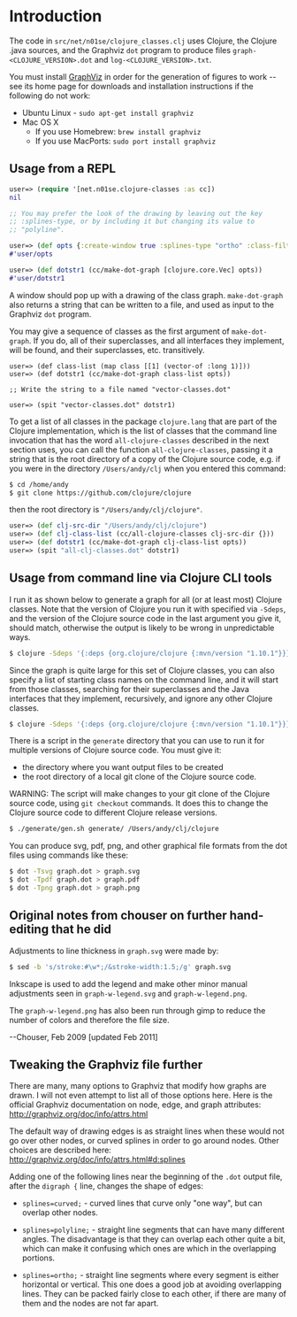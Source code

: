 # Introduction

The code in `src/net/n01se/clojure_classes.clj` uses Clojure, the
Clojure .java sources, and the Graphviz `dot` program to produce files
`graph-<CLOJURE_VERSION>.dot` and `log-<CLOJURE_VERSION>.txt`.

You must install [GraphViz](http://www.graphviz.org) in order for the
generation of figures to work -- see its home page for downloads and
installation instructions if the following do not work:

* Ubuntu Linux - `sudo apt-get install graphviz`
* Mac OS X
  * If you use Homebrew: `brew install graphviz`
  * If you use MacPorts: `sudo port install graphviz`


## Usage from a REPL

```clojure
user=> (require '[net.n01se.clojure-classes :as cc])
nil

;; You may prefer the look of the drawing by leaving out the key
;; :splines-type, or by including it but changing its value to
;; "polyline".

user=> (def opts {:create-window true :splines-type "ortho" :class-filter cc/not-root-class})
#'user/opts

user=> (def dotstr1 (cc/make-dot-graph [clojure.core.Vec] opts))
#'user/dotstr1
```

A window should pop up with a drawing of the class graph.
`make-dot-graph` also returns a string that can be written to a file,
and used as input to the Graphviz `dot` program.

You may give a sequence of classes as the first argument of
`make-dot-graph`.  If you do, all of their superclasses, and all
interfaces they implement, will be found, and their superclasses,
etc. transitively.

```
user=> (def class-list (map class [[1] (vector-of :long 1)]))
user=> (def dotstr1 (cc/make-dot-graph class-list opts))

;; Write the string to a file named "vector-classes.dot"

user=> (spit "vector-classes.dot" dotstr1)
```

To get a list of all classes in the package `clojure.lang` that are
part of the Clojure implementation, which is the list of classes that
the command line invocation that has the word `all-clojure-classes`
described in the next section uses, you can call the function
`all-clojure-classes`, passing it a string that is the root directory
of a copy of the Clojure source code, e.g. if you were in the
directory `/Users/andy/clj` when you entered this command:

```bash
$ cd /home/andy
$ git clone https://github.com/clojure/clojure
```

then the root directory is `"/Users/andy/clj/clojure"`.

```clojure
user=> (def clj-src-dir "/Users/andy/clj/clojure")
user=> (def clj-class-list (cc/all-clojure-classes clj-src-dir {}))
user=> (def dotstr1 (cc/make-dot-graph clj-class-list opts))
user=> (spit "all-clj-classes.dot" dotstr1)
```

## Usage from command line via Clojure CLI tools

I run it as shown below to generate a graph for all (or at least most)
Clojure classes.  Note that the version of Clojure you run it with
specified via `-Sdeps`, and the version of the Clojure source code in
the last argument you give it, should match, otherwise the output is
likely to be wrong in unpredictable ways.

```bash
$ clojure -Sdeps '{:deps {org.clojure/clojure {:mvn/version "1.10.1"}}}' -m net.n01se.clojure-classes generate/ all-clojure-classes /Users/andy/clj/clojure
```

Since the graph is quite large for this set of Clojure classes, you
can also specify a list of starting class names on the command line,
and it will start from those classes, searching for their superclasses
and the Java interfaces that they implement, recursively, and ignore
any other Clojure classes.

```bash
$ clojure -Sdeps '{:deps {org.clojure/clojure {:mvn/version "1.10.1"}}}' -m net.n01se.clojure-classes generate/ classes clojure.lang.PersistentVector
```

There is a script in the `generate` directory that you can use to run
it for multiple versions of Clojure source code.  You must give it:

+ the directory where you want output files to be created
+ the root directory of a local git clone of the Clojure source code.

WARNING: The script will make changes to your git clone of the Clojure
source code, using `git checkout` commands.  It does this to change
the Clojure source code to different Clojure release versions.

```bash
$ ./generate/gen.sh generate/ /Users/andy/clj/clojure
```

You can produce svg, pdf, png, and other graphical file formats from
the dot files using commands like these:

```bash
$ dot -Tsvg graph.dot > graph.svg
$ dot -Tpdf graph.dot > graph.pdf
$ dot -Tpng graph.dot > graph.png
```

## Original notes from chouser on further hand-editing that he did

Adjustments to line thickness in `graph.svg` were made by:
```bash
$ sed -b 's/stroke:#\w*;/&stroke-width:1.5;/g' graph.svg
```

Inkscape is used to add the legend and make other minor manual
adjustments seen in `graph-w-legend.svg` and `graph-w-legend.png`.

The `graph-w-legend.png` has also been run through gimp to reduce the
number of colors and therefore the file size.

--Chouser, Feb 2009
[updated Feb 2011]


## Tweaking the Graphviz file further

There are many, many options to Graphviz that modify how graphs are
drawn.  I will not even attempt to list all of those options here.
Here is the official Graphviz documentation on node, edge, and graph
attributes: http://graphviz.org/doc/info/attrs.html

The default way of drawing edges is as straight lines when these would
not go over other nodes, or curved splines in order to go around
nodes.  Other choices are described here:
http://graphviz.org/doc/info/attrs.html#d:splines

Adding one of the following lines near the beginning of the `.dot`
output file, after the `digraph {` line, changes the shape of edges:

+ `splines=curved;` - curved lines that curve only "one way", but can
  overlap other nodes.

+ `splines=polyline;` - straight line segments that can have many
  different angles.  The disadvantage is that they can overlap each
  other quite a bit, which can make it confusing which ones are which
  in the overlapping portions.

+ `splines=ortho;` - straight line segments where every segment is
  either horizontal or vertical.  This one does a good job at avoiding
  overlapping lines.  They can be packed fairly close to each other,
  if there are many of them and the nodes are not far apart.
